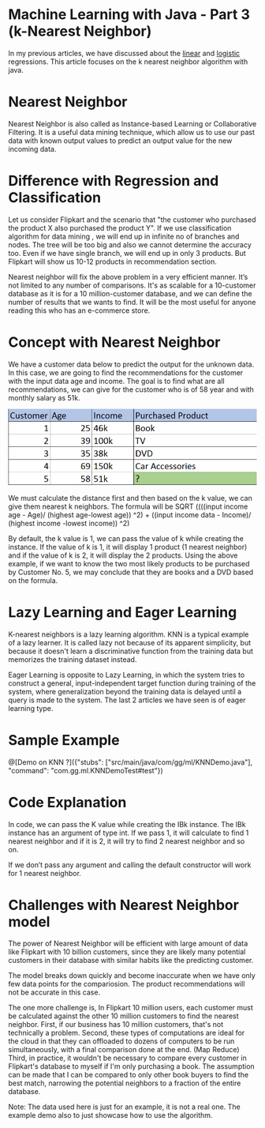 # Machine Learning with Java - Part 3 (k-Nearest Neighbor)

In my previous articles, we have discussed about the [linear](https://tech.io/playgrounds/3771/machine-learning-with-java---part-1-linear-regression) and [logistic](https://tech.io/playgrounds/34a7ecd0a4487577f516d92548af66891284/machine-learning-with-java---part-2-logistic-regression) regressions. This article focuses on the k nearest neighbor algorithm with java.

# Nearest Neighbor

Nearest Neighbor is also called as Instance-based Learning or Collaborative Filtering. It is a useful data mining technique, which allow us to use our past data with known output values to predict an output value for the new incoming data. 

# Difference with Regression and Classification

Let us consider Flipkart and the scenario that "the customer who purchased the product X also purchased the product Y". If we use classification algorithm for data mining , we will end up in infinite no of branches and nodes. The tree will be too big and also we cannot determine the accuracy too. Even if we have single branch, we will end up in only 3 products. But Flipkart will show us 10-12 products in recommendation section.

Nearest neighbor will fix the above problem in a very efficient manner. It’s not limited to any number of comparisons. It's as scalable for a 10-customer database as it is for a 10 million-customer database, and we can define the number of results that we wants to find. It will be the most useful for anyone reading this who has an e-commerce store.

# Concept with Nearest Neighbor

We have a customer data below to predict the output for the unknown data. In this case, we are going to find the recommendations for the customer with the input data age and income. The goal is to find what are all recommendations, we can give for the customer who is of 58 year and with monthly salary as 51k.

 ![Concept Diagram](Capture.PNG)     



We must calculate the distance first and then based on the k value, we can give them nearest k neighbors.
The formula will be SQRT ((((input income age - Age)/ (highest age-lowest age)) ^2) + ((input income data - Income)/ (highest income -lowest income)) ^2)

By default, the k value is 1, we can pass the value of k while creating the instance. If the value of k is 1, it will display 1 product (1 nearest neighbor) and if the value of k is 2, it will display the 2 products. Using the above example, if we want to know the two most likely products to be purchased by Customer No. 5, we may conclude that they are books and a DVD based on the formula.

# Lazy Learning and Eager Learning

K-nearest neighbors is a lazy learning algorithm. KNN is a typical example of a lazy learner. It is called lazy not because of its apparent simplicity, but because it doesn't learn a discriminative function from the training data but memorizes the training dataset instead.

Eager Learning is opposite to Lazy Learning, in which the system tries to construct a general, input-independent target function during training of the system, where generalization beyond the training data is delayed until a query is made to the system. The last 2 articles we have seen is of eager learning type.



# Sample Example

@[Demo on KNN ?]({"stubs": ["src/main/java/com/gg/ml/KNNDemo.java"], "command": "com.gg.ml.KNNDemoTest#test"})


# Code Explanation

In code, we can pass the K value while creating the IBk instance. The IBk instance has an argument of type int. If we pass 1, it will calculate to find 1 nearest neighbor and if it is 2, it will try to find 2 nearest neighbor and so on.

If we don’t pass any argument and calling the default constructor will work for 1 nearest neighbor.


# Challenges with Nearest Neighbor model 

The power of Nearest Neighbor will be efficient with large amount of data like Flipkart with 10 billion customers, since they are likely many potential customers in their database with similar habits like the predicting customer.

The model breaks down quickly and become inaccurate when we have only few data points for the compariosion. The product recommendations will not be accurate in this case.

The one more challenge is, In Flipkart 10 million users, each customer must be calculated against the other 10 million customers to find the nearest neighbor. First, if our business has 10 million customers, that's not technically a problem. Second, these types of computations are ideal for the cloud in that they can offloaded to dozens of computers to be run simultaneously, with a final comparison done at the end. (Map Reduce) Third, in practice, it wouldn't be necessary to compare every customer in Flipkart's database to myself if I'm only purchasing a book. The assumption can be made that I can be compared to only other book buyers to find the best match, narrowing the potential neighbors to a fraction of the entire database.

Note: The data used here is just for an example, it is not a real one. 
The example demo also to just showcase how to use the algorithm.


